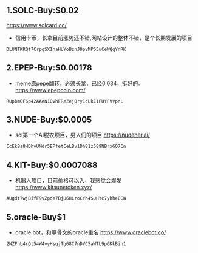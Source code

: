 ## 1.SOLC-Buy:$0.02

https://www.solcard.cc/

- 信用卡币，长拿目前涨势还不错,网站设计的整体不错，是个长期发展的项目

```shell
DLUNTKRQt7CrpqSX1naHUYoBznJ9pvMP65uCeWQgYnRK
```

## 2.EPEP-Buy:$0.00178

- meme原pepe翻转，必须长拿，已经0.034，挺好的。
  https://www.epepcoin.com/
```shell
RUpbmGF6p42AAeN1QvhFReZejQry1cLkE1PUYFVVpnL
```
## 3.NUDE-Buy:$0.0005

- sol第一个AI脱衣项目，男人们的项目
  https://nudeher.ai/
```shell
CcEk8s8HDhvUMdr5EPfetCeLBv1Dh81z589NBrxGQ7Cn
```
## 4.KIT-Buy:$0.0007088

- 机器人项目，目前价格可以入，我感觉会爆发
  https://www.kitsunetoken.xyz/
```shell
AUgdt7wjBifF9vZpde7BjU6HLroCYh4SUHYc7yhheECW
```

## 5.oracle-Buy$1

- oracle.bot，和甲骨文的oracle重名
  https://www.oraclebot.co/
```shell
2NZPnL4rQt54W4vyHsqjTg68C7nDVC5aWTL9pGKkBih1
```
